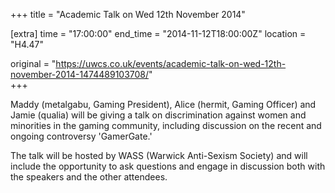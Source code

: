 +++
title = "Academic Talk on Wed 12th November 2014"

[extra]
time = "17:00:00"
end_time = "2014-11-12T18:00:00Z"
location = "H4.47"

original = "https://uwcs.co.uk/events/academic-talk-on-wed-12th-november-2014-1474489103708/"    
+++

Maddy (metalgabu, Gaming President), Alice (hermit, Gaming Officer) and Jamie (qualia) will be giving a talk on discrimination against women and minorities in the gaming community, including discussion on the recent and ongoing controversy 'GamerGate.'

The talk will be hosted by WASS (Warwick Anti-Sexism Society) and will include the opportunity to ask questions and engage in discussion both with the speakers and the other attendees.

